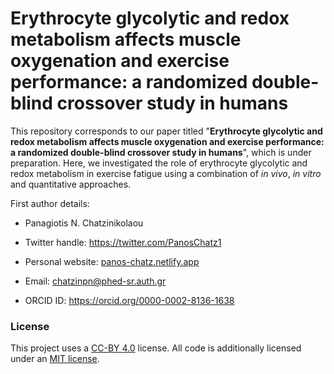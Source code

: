# Erythrocyte glycolytic and redox metabolism affects muscle oxygenation and exercise performance: a randomized double-blind crossover study in humans

This repository corresponds to our paper titled "**Erythrocyte glycolytic and redox metabolism affects muscle oxygenation and exercise performance: a randomized double-blind crossover study in humans**", which is under preparation. Here, we investigated the role of erythrocyte glycolytic and redox metabolism in exercise fatigue using a combination of *in vivo*, *in vitro* and quantitative approaches.

First author details:

-   Panagiotis N. Chatzinikolaou

-   Twitter handle: <https://twitter.com/PanosChatz1>

-   Personal website: [panos-chatz.netlify.app](https://panos-chatz.netlify.app/)

-   Email: [chatzinpn\@phed-sr.auth.gr](mailto:chatzinpn@phed-sr.auth.gr)

-   ORCID ID: <https://orcid.org/0000-0002-8136-1638>

### License

This project uses a [CC-BY 4.0](http://creativecommons.org/licenses/by/4.0/) license. All code is additionally licensed under an [MIT license](https://github.com/PanosChatzi/Erythrocyte-Metabolism/blob/main/LICENSE).
